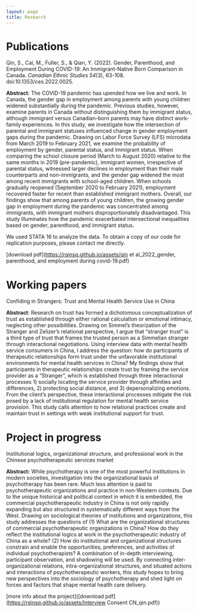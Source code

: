```yaml
---
layout: page
title: Research
---
```

# Publications
Qin, S., Cai, M., Fuller, S., & Qian, Y. (2022). Gender, Parenthood, and Employment During COVID-19: An Immigrant-Native Born Comparison in Canada. _Canadian Ethnic Studies 54_(3), 63-108. doi:10.1353/ces.2022.0025.

**Abstract**: The COVID-19 pandemic has upended how we live and work. In Canada, the gender gap in employment among parents with young children widened substantially during the pandemic. Previous studies, however, examine parents in Canada without distinguishing them by immigrant status, although immigrant versus Canadian-born parents may have distinct work-family experiences. In this study, we investigate how the intersection of parental and immigrant statuses influenced change in gender employment gaps during the pandemic. Drawing on Labor Force Survey (LFS) microdata from March 2019 to February 2021, we examine the probability of employment by gender, parental status, and immigrant status. When comparing the school closure period (March to August 2020) relative to the same months in 2019 (pre-pandemic), immigrant women, irrespective of parental status, witnessed larger declines in employment than their male counterparts and non-immigrants, and the gender gap widened the most among recent immigrants with school-aged children. When schools gradually reopened (September 2020 to February 2021), employment recovered faster for recent than established immigrant mothers. Overall, our findings show that among parents of young children, the growing gender gap in employment during the pandemic was concentrated among immigrants, with immigrant mothers disproportionately disadvantaged. This study illuminates how the pandemic exacerbated intersectional inequalities based on gender, parenthood, and immigrant status.

We used STATA 16 to analyze the data. To obtain a copy of our code for replication purposes, please contact me directly. 

[download pdf](https://rqinsq.github.io/assets/qin et al_2022_gender, parenthood, and employment during covid-19.pdf)

# Working papers
Confiding in Strangers: Trust and Mental Health Service Use in China

**Abstract**: Research on trust has formed a dichotomous conceptualization of trust as established through either rational calculation or emotional intimacy, neglecting other possibilities. Drawing on Simmel’s theorization of the Stranger and Zelizer’s relational perspective, I argue that “stranger trust” is a third type of trust that frames the trusted person as a Simmelian stranger through interactional negotiations. Using interview data with mental health service consumers in China, I address the question: how do participants of therapeutic relationships form trust under the unfavorable institutional environments for mental health services in China? My findings show that participants in therapeutic relationships create trust by framing the service provider as a “Stranger”, which is established through three interactional processes 1) socially locating the service provider through affinities and differences, 2) protecting social distance, and 3) depersonalizing emotions. From the client’s perspective, these interactional processes mitigate the risk posed by a lack of institutional regulation for mental health service provision. This study calls attention to how relational practices create and maintain trust in settings with weak institutional support for trust.

# Project in progress
Institutional logics, organizational structure, and professional work in the Chinese psychotherapeutic services market

**Abstract:** While psychotherapy is one of the most powerful institutions in modern societies, investigation into the organizational basis of psychotherapy has been rare. Much less attention is paid to psychotherapeutic organizations and practice in non-Western contexts. Due to the unique historical and political context in which it is embedded, the commercial psychotherapeutic industry in China is not only rapidly expanding but also structured in systematically different ways from the West. Drawing on sociological theories of institutions and organizations, this study addresses the questions of (1) What are the organizational structures of commercial psychotherapeutic organizations in China? How do they reflect the institutional logics at work in the psychotherapeutic industry of China as a whole? (2) How do institutional and organizational structures constrain and enable the opportunities, preferences, and activities of individual psychotherapists? A combination of in-depth interviewing, participant observation, and shadowing will be used. By connecting inter-organizational relations, intra-organizational structures, and situated actions and interactions of psychotherapeutic workers, this study hopes to bring new perspectives into the sociology of psychotherapy and shed light on forces and factors that shape mental health care delivery.

[more info about the project]([download pdf](https://rqinsq.github.io/assets/Interview Consent CN_qin.pdf))